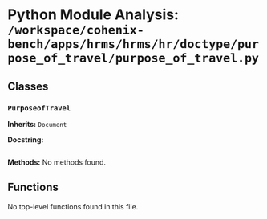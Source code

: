 # Python Module Analysis: `/workspace/cohenix-bench/apps/hrms/hrms/hr/doctype/purpose_of_travel/purpose_of_travel.py`

## Classes

### `PurposeofTravel`
**Inherits:** `Document`


**Docstring:**
```

```

**Methods:**
No methods found.




## Functions

No top-level functions found in this file.
